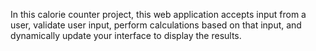 In this calorie counter project, this web application accepts input from a user, validate user input, perform calculations based on that input, and dynamically update your interface to display the results.